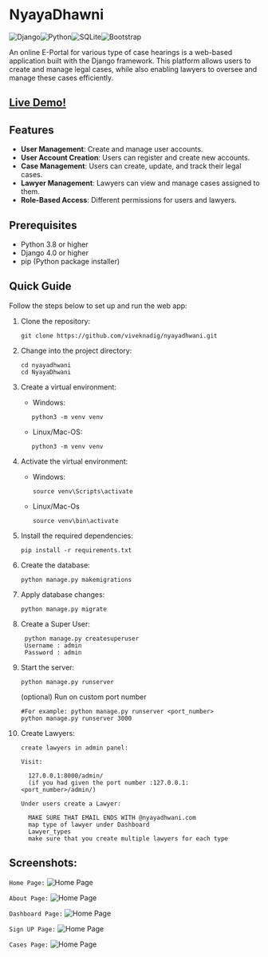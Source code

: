   # NyayaDhawni
![Django](https://img.shields.io/badge/django-%23092E20.svg?style=for-the-badge&logo=django&logoColor=white)![Python](https://img.shields.io/badge/python-3670A0?style=for-the-badge&logo=python&logoColor=ffdd54)![SQLite](https://img.shields.io/badge/sqlite-%2307405e.svg?style=for-the-badge&logo=sqlite&logoColor=white)![Bootstrap](https://img.shields.io/badge/bootstrap-%238511FA.svg?style=for-the-badge&logo=bootstrap&logoColor=white)
  
  An online E-Portal for various type of case hearings
  is a web-based application built with the Django framework. This platform allows users to create and manage legal cases, while also enabling lawyers to oversee and manage these cases efficiently.

  ## [Live Demo!](https://nyayadhwani.pythonanywhere.com)
  ## Features
  
- **User Management**: Create and manage user accounts.
- **User Account Creation**: Users can register and create new accounts.
- **Case Management**: Users can create, update, and track their legal cases.
- **Lawyer Management**: Lawyers can view and manage cases assigned to them.
- **Role-Based Access**: Different permissions for users and lawyers.

## Prerequisites
- Python 3.8 or higher
- Django 4.0 or higher
- pip (Python package installer)

## Quick Guide

Follow the steps below to set up and run the web app:

1. Clone the repository:
   ```shell
   git clone https://github.com/viveknadig/nyayadhwani.git
   ```

2. Change into the project directory:
   ```shell
   cd nyayadhwani
   cd NyayaDhwani
   ```

3. Create a virtual environment:
	- Windows:
	```shell
	   python3 -m venv venv
   ```
	- Linux/Mac-OS:
	```shell
	   python3 -m venv venv
	```
4. Activate the virtual environment:
   - Windows:
     ```shell
     source venv\Scripts\activate
     ```
     
    - Linux/Mac-Os
     
		```shell
	   source venv\bin\activate
		```
5. Install the required dependencies:
   ```shell
   pip install -r requirements.txt
   ```

6. Create the database:
   ```shell
   python manage.py makemigrations
   ```

7. Apply database changes:
   ```shell
   python manage.py migrate
   ```
8. Create a Super User:
   ```shell
	python manage.py createsuperuser
	Username : admin
	Password : admin
	```
9. Start the server:
    ```shell
    python manage.py runserver
    ```
    (optional) Run on custom port number
    ```shell
	#For example: python manage.py runserver <port_number>
    python manage.py runserver 3000
    ```
10. Create Lawyers:
    ```
    create lawyers in admin panel: 

    Visit:
    
      127.0.0.1:8000/admin/
      (if you had given the port number :127.0.0.1:<port_number>/admin/)
    
    Under users create a Lawyer:
    
	  MAKE SURE THAT EMAIL ENDS WITH @nyayadhwani.com
      map type of lawyer under Dashboard
	  Lawyer_types
	  make sure that you create multiple lawyers for each type
    ```
## Screenshots:
`Home Page:`
![Home Page](images/home.png)


`About Page:`
![Home Page](images/about.png)


`Dashboard Page:`
![Home Page](images/dashboard.png)


`Sign UP Page:`
![Home Page](images/signup.png)


`Cases Page:`
![Home Page](images/list_view.png)
